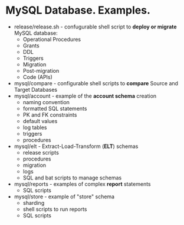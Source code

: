 MySQL Database. Examples.
=========================

* release/release.sh - confugurable shell script to **deploy or migrate** MySQL database:
  * Operational Procedures
  * Grants
  * DDL
  * Triggers
  * Migration
  * Post-migration
  * Code (APIs)
* mysql/compare - configurable shell scripts to **compare** Source and Target Databases
* mysql/account - example of the **account schema** creation
  * naming convention
  * formatted SQL statements
  * PK and FK constraints
  * default values
  * log tables
  * triggers
  * procedures
* mysql/elt - Extract-Load-Transform (**ELT**) schemas
  * release scripts
  * procedures
  * migration
  * logs
  * SQL and bat scripts to manage schemas 
* mysql/reports - examples of complex **report** statements
  * SQL scripts
* mysql/store - example of "store" schema
  * sharding
  * shell scripts to run reports
  * SQL scripts
